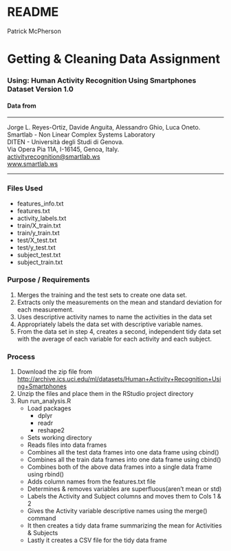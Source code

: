 README
================
Patrick McPherson

# Getting & Cleaning Data Assignment

### Using: Human Activity Recognition Using Smartphones Dataset Version 1.0

#### Data from

-----

Jorge L. Reyes-Ortiz, Davide Anguita, Alessandro Ghio, Luca Oneto.  
Smartlab - Non Linear Complex Systems Laboratory  
DITEN - Università degli Studi di Genova.  
Via Opera Pia 11A, I-16145, Genoa, Italy.  
<activityrecognition@smartlab.ws>  
www.smartlab.ws

-----

### Files Used

  - features\_info.txt
  - features.txt
  - activity\_labels.txt
  - train/X\_train.txt
  - train/y\_train.txt
  - test/X\_test.txt
  - test/y\_test.txt
  - subject\_test.txt
  - subject\_train.txt

### Purpose / Requirements

1.  Merges the training and the test sets to create one data set.
2.  Extracts only the measurements on the mean and standard deviation
    for each measurement.
3.  Uses descriptive activity names to name the activities in the data
    set
4.  Appropriately labels the data set with descriptive variable names.
5.  From the data set in step 4, creates a second, independent tidy data
    set with the average of each variable for each activity and each
    subject.

### Process

1.  Download the zip file from
    <http://archive.ics.uci.edu/ml/datasets/Human+Activity+Recognition+Using+Smartphones>
2.  Unzip the files and place them in the RStudio project directory
3.  Run run\_analysis.R
      - Load packages
          - dplyr
          - readr
          - reshape2
      - Sets working directory
      - Reads files into data frames
      - Combines all the test data frames into one data frame using
        cbind()
      - Combines all the train data frames into one data frame using
        cbind()
      - Combines both of the above data frames into a single data frame
        using rbind()
      - Adds column names from the features.txt file
      - Determines & removes variables are superfluous(aren’t mean or
        std)
      - Labels the Activity and Subject columns and moves them to Cols 1
        & 2
      - Gives the Activity variable descriptive names using the merge()
        command
      - It then creates a tidy data frame summarizing the mean for
        Activities & Subjects
      - Lastly it creates a CSV file for the tidy data frame
